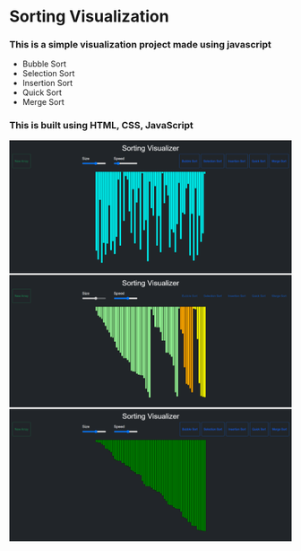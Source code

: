 # Sorting Visualization
### This is a simple visualization project made using javascript 
- Bubble Sort 
- Selection Sort
- Insertion Sort
- Quick Sort
- Merge Sort

### This is built using HTML, CSS, JavaScript <br/>


<img src="img1.png"> <br/>
<img src="img2.png"> <br/>
<img src="img3.png"> <br/>
